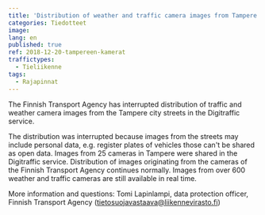 ```yaml
---
title: 'Distribution of weather and traffic camera images from Tampere'
categories: Tiedotteet
image: 
lang: en
published: true
ref: 2018-12-20-tampereen-kamerat
traffictypes:
  - Tieliikenne
tags:
  - Rajapinnat
---
```


The Finnish Transport Agency has interrupted distribution of traffic and weather camera images from the Tampere city streets in the Digitraffic service. 

The distribution was interrupted because images from the streets may include personal data, e.g. register plates of vehicles those can't be shared as open data.
Images from 25 cameras in Tampere were shared in the Digitraffic service. Distribution of images originating from the cameras of the Finnish Transport Agency continues normally. Images from over 600 weather and traffic cameras are still available in real time.

More information and questions: Tomi Lapinlampi, data protection officer, Finnish Transport Agency (tietosuojavastaava@liikennevirasto.fi)


